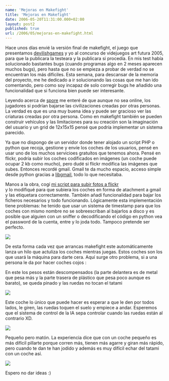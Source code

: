 ```yaml
---
name: 'Mejoras en Makefight'
title: 'Mejoras en Makefight'
date: 2006-05-20T11:31:00.000+02:00
layout: post2
published: true
url: /2006/05/mejoras-en-makefight.html
---
```


Hace unos días envié la versión final de makefight, el juego que presentamos [devilishgames](http://www.devilishgames.com) y yo al concurso de videjuegos art futura 2005, para que la publicara la testeara y la publicara si procedía. En mis test había solucionado bastantes bugs (cuando programas algo en 2 meses aparecen muchos bugs), pero hasta que no se empieza a probar de verdad no se encuentran los más difíciles. Esta semana, para descansar de la memoria del proyecto, me he dedicado a ir solucionando las cosas que me han ido comentando, pero como soy incapaz de solo corregir bugs he añadido una funcionalidad que si funciona bien puede ser interesante.  
  
Leyendo acerca de [spore](http://www.gamespot.com/pc/strategy/spore/index.html) me enteré de que aunque no sea online, los jugadores si podrían bajarse las civilizaciones creadas por otras personas. La verdad es que es una muy buena idea y puede ser gracioso ver las criaturas creadas por otra persona. Como en makefight también se pueden construir vehículos y las limitaciones para su creación son la imaginación del usuario y un grid de 12x15x15 pensé que podría implementar un sistema parecido.  
  
Ya que no dispongo de un servidor donde tener alojado un script PHP o python que recoja, gestione y envíe los coches de los usuarios, pensé en usar uno de los muchos servicioes gratuítos que tenemos ahora. Pensé en flickr, podría subir los coches codificados en imágenes (un coche puede ocupar 2 kb como mucho), pero dudé si flickr modifica las imágenes que subes. Entonces recordé gmail. Gmail te da mucho espacio, acceso simple desde python gracias a [libgmail](http://libgmail.sourceforge.net/), todo lo que necesitaba.  
  
Manos a la obra, cogí [mi script para subir fotos a flickr  
](http://blep.blogspot.com/2006/02/tus-fotos-en-flickr.html)y lo modifiqué para que subiera los coches en forma de atachment a gmail y las etiquetara correctamente. También añadí funcionalidad para bajar los ficheros necesarios y todo funcionando. Lógicamente esta implementación tiene problemas: he tenido que usar un sistema de timestamp para que los coches con mismo nombre no se sobreescriban al bajarlos a disco y es posible que alguien con un sniffer o decodificando el código en python vea el password de la cuenta, entre y lo joda todo. Tampoco pretende ser perfecto.  
  
[![](http://photos1.blogger.com/blogger/2315/213/320/gmail_mf.png)](http://photos1.blogger.com/blogger/2315/213/1600/gmail_mf.png)  
  
De esta forma cada vez que arrancas makefight este automáticamente lanza un hilo que actuliza los coches mientras juegas. Estos coches son los que usará la máquina para darte cera. Aquí surge otro problema, si a una persona le da por hacer coches cojos :  
  
En este los pesos están descompensados (la parte delantera es de metal que pesa más y la parte trasera de plástico que pesa poco aunque es barato), se queda pinado y las ruedas no tocan el tatami  
  
[![](http://photos1.blogger.com/blogger/2315/213/320/mf3.png)](http://photos1.blogger.com/blogger/2315/213/1600/mf3.png)  
  
Este coche lo único que puede hacer es esperar a que le den por todos lados, le giren, las ruedas toquen el suelo y empiece a andar. Esperemos que el sistema de control de la IA sepa controlar cuando las ruedas están al contrario XD.  
  
[![](http://photos1.blogger.com/blogger/2315/213/320/mf2.png)](http://photos1.blogger.com/blogger/2315/213/1600/mf2.png)  
  
Pequeño pero matón. La experiencia dice que con un coche pequeño es más difícil pillarte porque corren más, tienen más agarre y giran más rápido, pero cuando te dan te han jodido y además es muy difícil echar del tatami con un coche así.  
  
[![](http://photos1.blogger.com/blogger/2315/213/320/mf1.png)](http://photos1.blogger.com/blogger/2315/213/1600/mf1.png)  
  
Espero no dar ideas :)